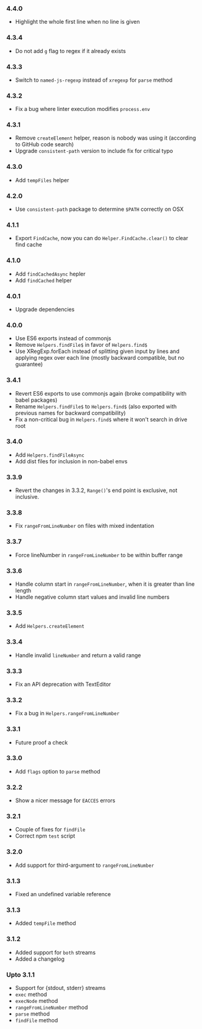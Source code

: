 ### 4.4.0

* Highlight the whole first line when no line is given

### 4.3.4

* Do not add `g` flag to regex if it already exists

### 4.3.3

* Switch to `named-js-regexp` instead of `xregexp` for `parse` method

### 4.3.2

* Fix a bug where linter execution modifies `process.env`

### 4.3.1

* Remove `createElement` helper, reason is nobody was using it (according to GitHub code search)
* Upgrade `consistent-path` version to include fix for critical typo

### 4.3.0

* Add `tempFiles` helper

### 4.2.0

* Use `consistent-path` package to determine `$PATH` correctly on OSX

### 4.1.1

* Export `FindCache`, now you can do `Helper.FindCache.clear()` to clear find cache

### 4.1.0

* Add `findCachedAsync` hepler
* Add `findCached` helper

### 4.0.1

* Upgrade dependencies

### 4.0.0

* Use ES6 exports instead of commonjs
* Remove `Helpers.findFile$` in favor of `Helpers.find$`
* Use XRegExp.forEach instead of splitting given input by lines and applying regex over each line (mostly backward compatible, but no guarantee)

### 3.4.1

* Revert ES6 exports to use commonjs again (broke compatibility with babel packages)
* Rename `Helpers.findFile$` to `Helpers.find$` (also exported with previous names for backward compatibility)
* Fix a non-critical bug in `Helpers.find$` where it won't search in drive root

### 3.4.0

* Add `Helpers.findFileAsync`
* Add dist files for inclusion in non-babel envs

### 3.3.9

* Revert the changes in 3.3.2, `Range()`'s end point is exclusive, not inclusive.

### 3.3.8

* Fix `rangeFromLineNumber` on files with mixed indentation

### 3.3.7

* Force lineNumber in `rangeFromLineNumber` to be within buffer range

### 3.3.6

* Handle column start in `rangeFromLineNumber`, when it is greater than line length
* Handle negative column start values and invalid line numbers

### 3.3.5

* Add `Helpers.createElement`

### 3.3.4

* Handle invalid `lineNumber` and return a valid range

### 3.3.3

* Fix an API deprecation with TextEditor

### 3.3.2

* Fix a bug in `Helpers.rangeFromLineNumber`

### 3.3.1

* Future proof a check

### 3.3.0

* Add `flags` option to `parse` method

### 3.2.2

* Show a nicer message for `EACCES` errors

### 3.2.1

* Couple of fixes for `findFile`
* Correct npm `test` script

### 3.2.0
* Add support for third-argument to `rangeFromLineNumber`

### 3.1.3
* Fixed an undefined variable reference

### 3.1.3
* Added `tempFile` method

### 3.1.2
* Added support for `both` streams
* Added a changelog

### Upto 3.1.1

* Support for {stdout, stderr} streams
* `exec` method
* `execNode` method
* `rangeFromLineNumber` method
* `parse` method
* `findFile` method
